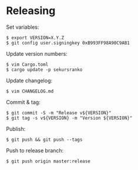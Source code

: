 # Releasing

Set variables:

    $ export VERSION=X.Y.Z
    $ git config user.signingkey 0xB993FF98A90C9AB1

Update version numbers:

    $ vim Cargo.toml
    $ cargo update -p sekursranko

Update changelog:

    $ vim CHANGELOG.md

Commit & tag:

    $ git commit -S -m "Release v${VERSION}"
    $ git tag -s v${VERSION} -m "Version ${VERSION}"

Publish:

    $ git push && git push --tags

Push to release branch:

    $ git push origin master:release
